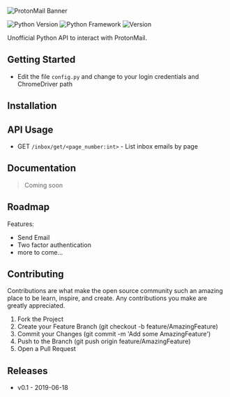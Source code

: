 ![ProtonMail Banner](https://protonmail.com/images/media/brand/protonmail-corporate-matterhorn.jpg "ProtonMail Mountains Banner")

![Python Version](https://img.shields.io/badge/Python-3.7-yellow.svg)
![Python Framework](https://img.shields.io/badge/Framework-Flask-green.svg)
![Version](https://img.shields.io/badge/Version-0.1-blue.svg)

Unofficial Python API to interact with ProtonMail.

## Getting Started
* Edit the file ```config.py``` and change to your login credentials and ChromeDriver path

## Installation


## API Usage
* GET ```/inbox/get/<page_number:int>``` - List inbox emails by page

## Documentation
> Coming soon

## Roadmap
Features:
* Send Email
* Two factor authentication
* more to come...

## Contributing
Contributions are what make the open source community such an amazing place to be learn, inspire, and create. Any contributions you make are greatly appreciated.

1. Fork the Project
2. Create your Feature Branch (git checkout -b feature/AmazingFeature)
3. Commit your Changes (git commit -m 'Add some AmazingFeature')
4. Push to the Branch (git push origin feature/AmazingFeature)
5. Open a Pull Request

## Releases
* v0.1 - 2019-06-18
